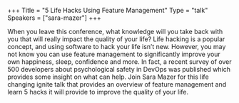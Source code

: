 +++
Title = "5 Life Hacks Using Feature Management"
Type = "talk"
Speakers = ["sara-mazer"]
+++

When you leave this conference, what knowledge will you take back with you that will really impact the quality of your life? Life hacking is a popular concept, and using software to hack your life isn’t new. However, you may not know you can use feature management to significantly improve your own happiness, sleep, confidence and more. In fact, a recent survey of over 500 developers about psychological safety in DevOps was published which provides some insight on what can help. Join Sara Mazer for this life changing ignite talk that provides an overview of feature management and learn 5 hacks it will provide to improve the quality of your life.